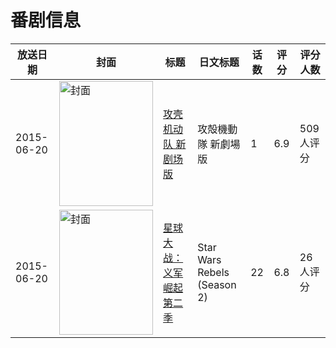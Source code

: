 # 番剧信息

|放送日期|封面|标题|日文标题|话数|评分|评分人数|
|---|---|---|---|---|---|---|
|2015-06-20|<img src="//lain.bgm.tv/pic/cover/c/0a/4b/112770_2ITc3.jpg" alt="封面" style="width:150px;height:200px;object-fit:cover;">|[攻壳机动队 新剧场版](https://bangumi.tv/subject/112770)|攻殻機動隊 新劇場版|1|6.9|509人评分|
|2015-06-20|<img src="//lain.bgm.tv/pic/cover/c/20/51/212923_vtiR9.jpg" alt="封面" style="width:150px;height:200px;object-fit:cover;">|[星球大战：义军崛起 第二季](https://bangumi.tv/subject/212923)|Star Wars Rebels (Season 2)|22|6.8|26人评分|
